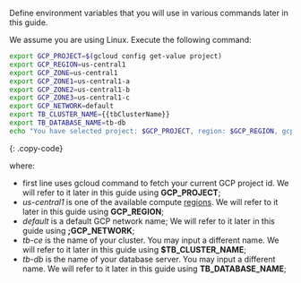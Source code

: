 Define environment variables that you will use in various commands later in this guide.

We assume you are using Linux. Execute the following command:

```bash
export GCP_PROJECT=$(gcloud config get-value project)
export GCP_REGION=us-central1
export GCP_ZONE=us-central1
export GCP_ZONE1=us-central1-a
export GCP_ZONE2=us-central1-b
export GCP_ZONE3=us-central1-c
export GCP_NETWORK=default
export TB_CLUSTER_NAME={{tbClusterName}}
export TB_DATABASE_NAME=tb-db
echo "You have selected project: $GCP_PROJECT, region: $GCP_REGION, gcp zones: $GCP_ZONE1,$GCP_ZONE2,$GCP_ZONE3, network: $GCP_NETWORK, cluster: $TB_CLUSTER_NAME and database: $TB_DATABASE_NAME"
```
{: .copy-code}

where:

* first line uses gcloud command to fetch your current GCP project id. We will refer to it later in this guide using **GCP_PROJECT**;
* *us-central1* is one of the available compute [regions](https://cloud.google.com/compute/docs/regions-zones#available). We will refer to it later in this guide using **GCP_REGION**;
* *default* is a default GCP network name; We will refer to it later in this guide using **;GCP_NETWORK**;
* *tb-ce* is the name of your cluster. You may input a different name. We will refer to it later in this guide using **$TB_CLUSTER_NAME**;
* *tb-db* is the name of your database server. You may input a different name. We will refer to it later in this guide using **TB_DATABASE_NAME**;
